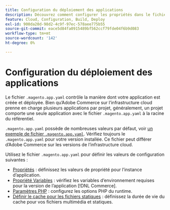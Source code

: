 ```yaml
---
title: Configuration du déploiement des applications
description: Découvrez comment configurer les propriétés dans le fichier de configuration de l’application qui contrôle la manière dont l’application  [!DNL Commerce] est créée et déployée dans l’environnement cloud.
feature: Cloud, Configuration, Build, Deploy
exl-id: 900da20d-98d2-4c9f-97ec-578aee775b55
source-git-commit: eace5d84fa0915489bf562ccf79fde04f6b9d083
workflow-type: tm+mt
source-wordcount: '142'
ht-degree: 0%

---
```


# Configuration du déploiement des applications

Le fichier `.magento.app.yaml` contrôle la manière dont votre application est créée et déployée. Bien qu’Adobe Commerce sur l’infrastructure cloud prenne en charge plusieurs applications par projet, généralement, un projet comporte une seule application avec le fichier `.magento.app.yaml` à la racine du référentiel.

`.magento.app.yaml` possède de nombreuses valeurs par défaut, voir [un exemple de fichier `.magento.app.yaml`](https://github.com/magento/magento-cloud/blob/master/.magento.app.yaml). Vérifiez toujours le `.magento.app.yaml` pour votre version installée. Ce fichier peut différer d’Adobe Commerce sur les versions de l’infrastructure cloud.

Utilisez le fichier `.magento.app.yaml` pour définir les valeurs de configuration suivantes :

- [Propriétés](properties.md) : définissez les valeurs de propriété pour l’instance d’application.
- [Propriété Variables](variables-property.md) : vérifiez les variables d’environnement requises pour la version de l’application [!DNL Commerce].
- [Paramètres PHP](php-settings.md) : configurez les options PHP du runtime.
- [Définir le cache pour les fichiers statiques](set-cache.md) : définissez la durée de vie du cache pour vos fichiers multimédia et statiques.

